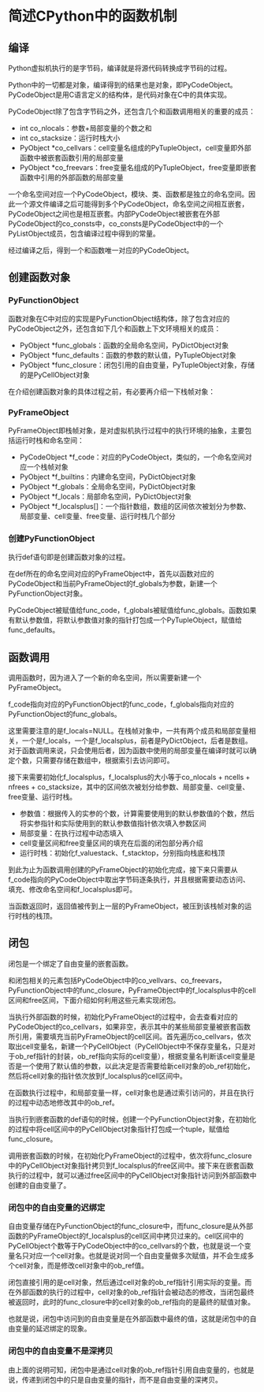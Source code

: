 # 简述CPython中的函数机制

## 编译

Python虚拟机执行的是字节码，编译就是将源代码转换成字节码的过程。

Python中的一切都是对象，编译得到的结果也是对象，即PyCodeObject。PyCodeObject是用C语言定义的结构体，是代码对象在C中的具体实现。

PyCodeObject除了包含字节码之外，还包含几个和函数调用相关的重要的成员：

* int co_nlocals：参数+局部变量的个数之和
* int co_stacksize：运行时栈大小
* PyObject *co_cellvars：cell变量名组成的PyTupleObject，cell变量即外部函数中被嵌套函数引用的局部变量
* PyObject *co_freevars：free变量名组成的PyTupleObject，free变量即嵌套函数中引用的外部函数的局部变量

一个命名空间对应一个PyCodeObject，模块、类、函数都是独立的命名空间。因此一个源文件编译之后可能得到多个PyCodeObject，命名空间之间相互嵌套，PyCodeObject之间也是相互嵌套。内部PyCodeObject被嵌套在外部PyCodeObject的co_consts中，co_consts是PyCodeObject中的一个PyListObject成员，包含编译过程中得到的常量。

经过编译之后，得到一个和函数唯一对应的PyCodeObject。

## 创建函数对象

### PyFunctionObject

函数对象在C中对应的实现是PyFunctionObject结构体，除了包含对应的PyCodeObject之外，还包含如下几个和函数上下文环境相关的成员：

* PyObject *func_globals：函数的全局命名空间，PyDictObject对象
* PyObject *func_defaults：函数的参数的默认值，PyTupleObject对象
* PyObject *func_closure：闭包引用的自由变量，PyTupleObject对象，存储的是PyCellObject对象

在介绍创建函数对象的具体过程之前，有必要再介绍一下栈帧对象：

### PyFrameObject

PyFrameObject即栈帧对象，是对虚拟机执行过程中的执行环境的抽象，主要包括运行时栈和命名空间：

* PyCodeObject *f_code：对应的PyCodeObject，类似的，一个命名空间对应一个栈帧对象
* PyObject *f_builtins：内建命名空间，PyDictObject对象
* PyObject *f_globals：全局命名空间，PyDictObject对象
* PyObject *f_locals：局部命名空间，PyDictObject对象
* PyObject *f_localsplus[]：一个指针数组，数组的区间依次被划分为参数、局部变量、cell变量、free变量、运行时栈几个部分

### 创建PyFunctionObject

执行def语句即是创建函数对象的过程。

在def所在的命名空间对应的PyFrameObject中，首先以函数对应的PyCodeObject和当前PyFrameObject的f_globals为参数，新建一个PyFunctionObject对象。

PyCodeObject被赋值给func_code，f_globals被赋值给func_globals。函数如果有默认参数值，将默认参数值对象的指针打包成一个PyTupleObject，赋值给func_defaults。

## 函数调用

调用函数时，因为进入了一个新的命名空间，所以需要新建一个PyFrameObject。

f_code指向对应的PyFunctionObject的func_code，f_globals指向对应的PyFunctionObject的func_globals。

这里需要注意的是f_locals=NULL。在栈帧对象中，一共有两个成员和局部变量相关，一个是f_locals，一个是f_localsplus，前者是PyDictObject，后者是数组。对于函数调用来说，只会使用后者，因为函数中使用的局部变量在编译时就可以确定个数，只需要存储在数组中，根据索引去访问即可。

接下来需要初始化f_localsplus，f_localsplus的大小等于co_nlocals + ncells + nfrees + co_stacksize，其中的区间依次被划分给参数、局部变量、cell变量、free变量、运行时栈。

* 参数值：根据传入的实参的个数，计算需要使用到的默认参数值的个数，然后将实参指针和实际使用到的默认参数值指针依次填入参数区间
* 局部变量：在执行过程中动态填入
* cell变量区间和free变量区间的填充在后面的闭包部分再介绍
* 运行时栈：初始化f_valuestack、f_stacktop，分别指向栈底和栈顶

到此为止为函数调用创建的PyFrameObject的初始化完成，接下来只需要从f_code指向的PyCodeObject中取出字节码逐条执行，并且根据需要动态访问、填充、修改命名空间和f_localsplus即可。

当函数返回时，返回值被传到上一层的PyFrameObject，被压到该栈帧对象的运行时栈的栈顶。

## 闭包

闭包是一个绑定了自由变量的嵌套函数。

和闭包相关的元素包括PyCodeObject中的co_vellvars、co_freevars，PyFunctionObject中的func_closure，PyFrameObject中的f_localsplus中的cell区间和free区间，下面介绍如何利用这些元素实现闭包。

当执行外部函数的时候，初始化PyFrameObject的过程中，会去查看对应的PyCodeObject的co_cellvars，如果非空，表示其中的某些局部变量被嵌套函数所引用，需要填充当前PyFrameObject的cell区间。首先遍历co_cellvars，依次取出cell变量名，新建一个PyCellObject（PyCellObject中不保存变量名，只是对于ob_ref指针的封装，ob_ref指向实际的cell变量），根据变量名判断该cell变量是否是一个使用了默认值的参数，以此决定是否需要给新cell对象的ob_ref初始化，然后将cell对象的指针依次放到f_localsplus的cell区间中。

在函数执行过程中，和局部变量一样，cell对象也是通过索引访问的，并且在执行的过程中动态地修改其中的ob_ref。

当执行到嵌套函数的def语句的时候，创建一个PyFunctionObject对象，在初始化的过程中将cell区间中的PyCellObject对象指针打包成一个tuple，赋值给func_closure。

调用嵌套函数的时候，在初始化PyFrameObject的过程中，依次将func_closure中的PyCellObject对象指针拷贝到f_localsplus的free区间中。接下来在嵌套函数执行的过程中，就可以通过free区间中的PyCellObject对象指针访问到外部函数中创建的自由变量了。

### 闭包中的自由变量的迟绑定

自由变量存储在PyFunctionObject的func_closure中，而func_closure是从外部函数的PyFrameObject的f_localsplus的cell区间中拷贝过来的。cell区间中的PyCellObject个数等于PyCodeObject中的co_cellvars的个数，也就是说一个变量名只对应一个cell对象。也就是说对同一个自由变量做多次赋值，并不会生成多个cell对象，而是修改cell对象中的ob_ref值。

闭包直接引用的是cell对象，然后通过cell对象的ob_ref指针引用实际的变量。而在外部函数的执行的过程中，cell对象的ob_ref指针会被动态的修改，当闭包最终被返回时，此时的func_closure中的cell对象的ob_ref指向的是最终的赋值对象。

也就是说，闭包中访问到的自由变量是在外部函数中最终的值，这就是闭包中的自由变量的延迟绑定的现象。

### 闭包中的自由变量不是深拷贝

由上面的说明可知，闭包中是通过cell对象的ob_ref指针引用自由变量的，也就是说，传递到闭包中的只是自由变量的指针，而不是自由变量的深拷贝。